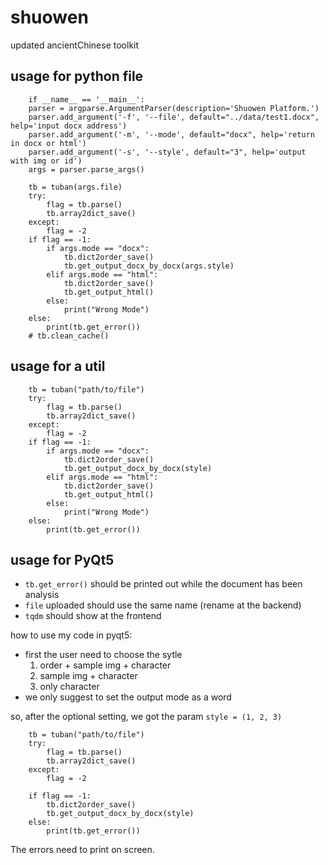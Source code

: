 # shuowen
updated ancientChinese toolkit

## usage for python file

```
    if __name__ == '__main__':
    parser = argparse.ArgumentParser(description='Shuowen Platform.')
    parser.add_argument('-f', '--file', default="../data/test1.docx", help='input docx address')
    parser.add_argument('-m', '--mode', default="docx", help='return in docx or html')
    parser.add_argument('-s', '--style', default="3", help='output with img or id')
    args = parser.parse_args()
    
    tb = tuban(args.file)
    try:
        flag = tb.parse()
        tb.array2dict_save()
    except:
        flag = -2
    if flag == -1:
        if args.mode == "docx":
            tb.dict2order_save()
            tb.get_output_docx_by_docx(args.style)
        elif args.mode == "html":
            tb.dict2order_save()
            tb.get_output_html()
        else:
            print("Wrong Mode")
    else:
        print(tb.get_error())
    # tb.clean_cache()
```

## usage for a util

```
    tb = tuban("path/to/file")
    try:
        flag = tb.parse()
        tb.array2dict_save()
    except:
        flag = -2
    if flag == -1:
        if args.mode == "docx":
            tb.dict2order_save()
            tb.get_output_docx_by_docx(style)
        elif args.mode == "html":
            tb.dict2order_save()
            tb.get_output_html()
        else:
            print("Wrong Mode")
    else:
        print(tb.get_error())
```

## usage for PyQt5

- `tb.get_error()` should be printed out while the document has been analysis
- `file` uploaded should use the same name (rename at the backend)
- `tqdm` should show at the frontend

how to use my code in pyqt5:

- first the user need to choose the sytle
    1. order + sample img + character
    2. sample img + character
    3. only character
- we only suggest to set the output mode as a word

so, after the optional setting, we got the param `style = (1, 2, 3)`

```
    tb = tuban("path/to/file")
    try:
        flag = tb.parse()
        tb.array2dict_save()
    except:
        flag = -2
    
    if flag == -1:
        tb.dict2order_save()
        tb.get_output_docx_by_docx(style)
    else:
        print(tb.get_error())
```

The errors need to print on screen.
